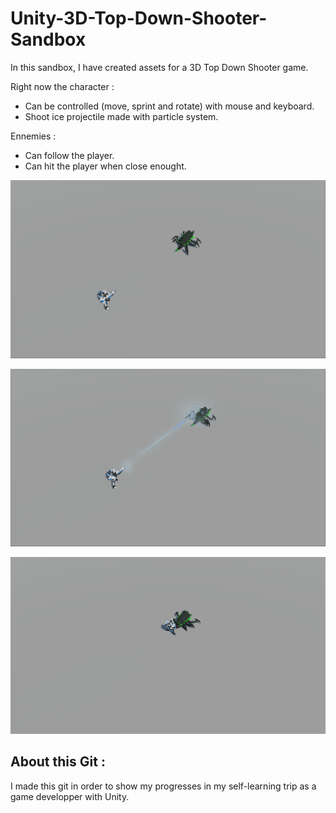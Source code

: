 # Unity-3D-Top-Down-Shooter-Sandbox

In this sandbox, I have created assets for a 3D Top Down Shooter game.

Right now the character :
- Can be controlled (move, sprint and rotate) with mouse and keyboard.
- Shoot ice projectile made with particle system.

Ennemies :
- Can follow the player.
- Can hit the player when close enought.

![alt text](https://github.com/SimonMoisan/Unity-3D-Top-Down-Shooter-Sandbox/blob/master/Screenshots/Screenshot1-min.PNG)

![alt text](https://github.com/SimonMoisan/Unity-3D-Top-Down-Shooter-Sandbox/blob/master/Screenshots/Screenshot2-min.PNG)

![alt text](https://github.com/SimonMoisan/Unity-3D-Top-Down-Shooter-Sandbox/blob/master/Screenshots/Screenshot3-min.PNG)

## About this Git :

I made this git in order to show my progresses in my self-learning trip as a game developper with Unity.
